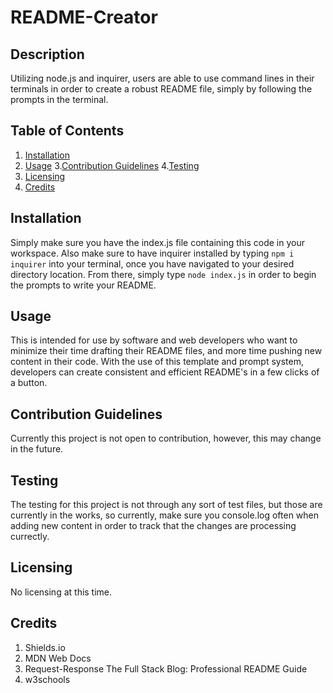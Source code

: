 # README-Creator

## Description
Utilizing node.js and inquirer, users are able to use command lines in their terminals in order to create a robust README file, simply by following the prompts in the terminal. 

## Table of Contents
1. [Installation](#Installation)
2. [Usage](#Usage)
3.[Contribution Guidelines](#Contribution-Guidelines)
4.[Testing](#Testing)
5. [Licensing](#Licensing)
6. [Credits](#Credits)

## Installation
Simply make sure you have the index.js file containing this code in your workspace. Also make sure to have inquirer installed by typing ``npm i inquirer`` into your terminal, once you have navigated to your desired directory location. From there, simply type ``node index.js`` in order to begin the prompts to write your README.

## Usage
This is intended for use by software and web developers who want to minimize their time drafting their README files, and more time pushing new content in their code. With the use of this template and prompt system, developers can create consistent and efficient README's in a few clicks of a button. 

## Contribution Guidelines
Currently this project is not open to contribution, however, this may change in the future.

## Testing
The testing for this project is not through any sort of test files, but those are currently in the works, so currently, make sure you console.log often when adding new content in order to track that the changes are processing currectly.

## Licensing
No licensing at this time.

## Credits
1. Shields.io
2. MDN Web Docs
3. Request-Response The Full Stack Blog: Professional README Guide
4. w3schools
